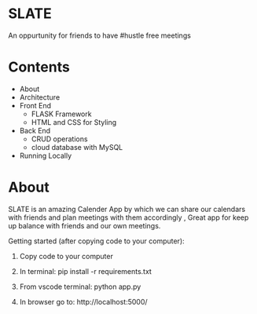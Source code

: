 # SLATE 
An oppurtunity for friends to have #hustle free meetings 

# Contents

* About
* Architecture
* Front End
     * FLASK Framework 
     * HTML and CSS for Styling
* Back End
     * CRUD operations
     * cloud database with MySQL
* Running Locally


# About
SLATE is an amazing Calender App by which we can share our calendars with friends and plan meetings with them accordingly , Great app for keep up balance with friends and our own meetings. 


     


Getting started (after copying code to your computer):

1. Copy code to your computer

2. In terminal: pip install -r requirements.txt

3. From vscode terminal: python app.py

4. In browser go to: http://localhost:5000/


